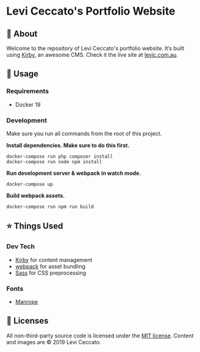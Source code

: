 # Levi Ceccato's Portfolio Website

## 📖 About

Welcome to the repository of Levi Ceccato's portfolio website. It’s built using [Kirby](https://getkirby.com), an awesome CMS. Check it the live site at [levic.com.au](https://levic.com.au).

## 🤠 Usage

### Requirements

- Docker 19

### Development

Make sure you run all commands from the root of this project.

**Install dependencies. Make sure to do this first.**
```shell
docker-compose run php composer install
docker-compose run node npm install
```

**Run development server & webpack in watch mode.**
```shell
docker-compose up
```

**Build webpack assets.**
```shell
docker-compose run npm run build
```

## ⭐️ Things Used

### Dev Tech
- [Kirby](https://getkirby.com) for content management
- [webpack](https://webpack.js.org) for asset bundling
- [Sass](https://sass-lang.com) for CSS preprocessing

### Fonts
- [Manrope](https://manropefont.com)

## 👮‍ Licenses

All non-third-party source code is licensed under the [MIT license](http://opensource.org/licenses/mit-license.php). Content and images are © 2019 Levi Ceccato.